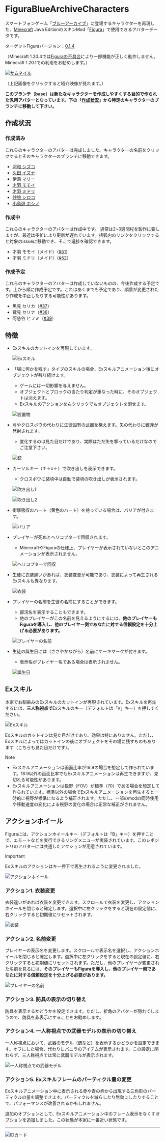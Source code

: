 <!-- $inject(locale_link) -->

# FiguraBlueArchiveCharacters
スマートフォンゲーム「[ブルーアーカイブ](https://bluearchive.jp/)」に登場するキャラクターを再現した、[Minecraft](https://www.minecraft.net/ja-jp) Java EditionのスキンMod「[Figura](https://modrinth.com/mod/figura)」で使用できるアバターデータです。

ターゲットFiguraバージョン：[0.1.4](https://modrinth.com/mod/figura/version/0.1.4+1.20.1)

（Minecraft 1.20.4では[Figuraの不具合](https://github.com/FiguraMC/Figura/issues/197)により一部機能が正しく動作しません。Minecraft 1.20.1での利用をお勧めします。）

[![サムネイル](../README_images/thumbnail.jpg)](https://youtu.be/JrPhLR34mLA)

（上記画像をクリックすると紹介映像が見れます。）

**このブランチ（base）は新たなキャラクターを作成しやすくする目的で作られた汎用アバターとなっています。下の「[作成状況](#作成状況)」から特定のキャラクターのブランチに移動して下さい。**

## 作成状況
### 作成済み
これらのキャラクターのアバターは完成しました。キャラクターの名前をクリックするとそのキャラクターのブランチに移動できます。

- [河和 シズコ](https://github.com/Gakuto1112/FiguraBlueArchiveCharacters/tree/Shizuko)
- [久田 イズナ](https://github.com/Gakuto1112/FiguraBlueArchiveCharacters/tree/Izuna)
- [伊落 マリー](https://github.com/Gakuto1112/FiguraBlueArchiveCharacters/tree/Mari)
- [才羽 モモイ](https://github.com/Gakuto1112/FiguraBlueArchiveCharacters/tree/Momoi)
- [才羽 ミドリ](https://github.com/Gakuto1112/FiguraBlueArchiveCharacters/tree/Midori)
- [砂狼 シロコ](https://github.com/Gakuto1112/FiguraBlueArchiveCharacters/tree/Shiroko)
- [小鳥遊 ホシノ](https://github.com/Gakuto1112/FiguraBlueArchiveCharacters/tree/Hoshino)

### 作成中
これらのキャラクターのアバターは作成中です。 通常は2~3週間程を製作に要しますが、最近は多忙により更新が遅れています。括弧内のリンクをクリックすると対象のissueに移動でき、そこで進捗を確認できます。

- 才羽 モモイ（メイド）（[#51](https://github.com/Gakuto1112/FiguraBlueArchiveCharacters/issues/51)）
- 才羽 ミドリ（メイド）（[#52](https://github.com/Gakuto1112/FiguraBlueArchiveCharacters/issues/52)）

### 作成予定
これらのキャラクターのアバターは作成していないものの、今後作成する予定です。上から順に作成予定です。これはあくまでも予定であり、順番が変更されたり作成を中止したりする可能性があります。

- 黒見 セリカ（[#37](https://github.com/Gakuto1112/FiguraBlueArchiveCharacters/issues/37)）
- 鷲見 セリナ（[#38](https://github.com/Gakuto1112/FiguraBlueArchiveCharacters/issues/38)）
- 阿慈谷 ヒフミ（[#39](https://github.com/Gakuto1112/FiguraBlueArchiveCharacters/issues/39)）

## 特徴
- Exスキルのカットインを再現しています。

  ![Exスキル](../README_images/ex_skill.jpg)

- 「場に何かを残す」タイプのスキルの場合、Exスキルアニメーション後にオブジェクトが残り続けます。
  - ゲームには一切影響を与えません。
  - オブジェクトとブロックの当たり判定が重なった時に、そのオブジェクトは消えます。
  - Exスキルのアクションを右クリックでもオブジェクトを消せます。

  ![設置物](../README_images/placement_object.jpg)

- 弓やクロスボウの代わりに生徒固有の武器を構えます。矢の代わりに銃弾が発射されます。
  - 変化するのは見た目だけであり、実際はただ矢を撃っているだけなのでご注意下さい。

  ![銃](../README_images/gun.jpg)

- カーソルキー（↑→↓←）で吹き出しを表示できます。
  - クロスボウに装填中は自動で装填の吹き出しが表示されます。

  ![吹き出し1](../README_images/bubble_good.jpg)

  ![吹き出し2](../README_images/bubble_reload.jpg)

- 衝撃吸収のハート（黄色のハート）を持っている場合は、バリアが付きます。

  ![バリア](../README_images/barrier.jpg)

- プレイヤーが死ぬとヘリコプターで回収されます。
  - MinecraftやFiguraの仕様上、プレイヤーが表示されていないとこのアニメーションが表示されません。

  ![ヘリコプターで回収](../README_images/death_animation.jpg)

- 生徒に衣装違いがあれば、衣装変更が可能であり、衣装によって再生されるExスキルも異なります。

  ![衣装](../README_images/costume.jpg)

- プレイヤーの名前を生徒の名前にすることができます。
  - 部活名を表示することもできます。
  - 他のプレイヤーがこの名前を見えるようにするには、**他のプレイヤーもFiguraを導入し、他のプレイヤー側であなたに対する信頼設定を十分上げる必要があります。**

  ![プレイヤーの名前](../README_images/display_name.jpg)

- 生徒の誕生日には（ささやかながら）名前にケーキマークが付きます。
  - 表示名がプレイヤー名である場合は表示されません。

  ![誕生日](../README_images/birth_day.svg)

## Exスキル
本家でお馴染みのExスキルのカットインが再現されています。Exスキルを再生するには、**三人称視点で**Exスキルのキー（デフォルトは「V」キー）を押してください。

![Exスキル](../README_images/ex_skill.jpg)

Exスキルのカットインは見た目だけであり、効果は特にありません。ただし、Exスキルによってはカットインの後にオブジェクトをその場に残すものもあります（こちらも見た目だけです）。

> [!NOTE]
> - Exスキルアニメーションは画面比率が16:9の場合を想定して作られています。16:9以外の画面比率でもExスキルアニメーションは再生できますが、見切れる可能性があります。
> - Exスキルアニメーションは視野（FOV）が標準（70）である場合を想定して作られています。標準以外の場合でExスキルアニメーションを再生すると一時的に視野が標準になるよう補正されます。ただし、一部のmodの同時使用や移動速度の変化による視野の変化の場合は正常な補正がされません。

## アクションホイール
Figuraには、アクションホイールキー（デフォルトは「B」キー）を押すことで、エモートなどを実行できるリングメニューが実装されています。このレポジトリのアバターには共通したアクションが用意されています。

> [!IMPORTANT]
> Exスキルのアクションはキー押下で再生されるように変更されました。

![アクションホイール](../README_images/action_wheel.jpg)

### アクション1. 衣装変更
衣装違いがあれば衣装を変更できます。スクロールで衣装を変更し、アクションホイールを閉じると確定します。選択中に左クリックをすると現在の設定値に、右クリックすると初期値にリセットされます。

![衣装](../README_images/costume.jpg)

### アクション2. 名前変更
プレイヤーの表示名を変更します。スクロールで表示名を選択し、アクションホイールを閉じると確定します。選択中に左クリックをすると現在の設定値に、右クリックすると初期値にリセットされます。ただし、他のプレイヤーが変更された名前を見るには、**そのプレイヤーもFiguraを導入し、他のプレイヤー側であなたに対する信頼設定を十分上げる必要があります。**

![プレイヤーの名前](../README_images/display_name_2.jpg)

### アクション3. 防具の表示の切り替え
防具を表示するかどうかを設定できます。ただし、折角のアバターが隠れてしまうので、防具を非表示にすることをお勧めします。

### アクション4. 一人称視点での武器モデルの表示の切り替え
一人称視点において、武器のモデル（銃など）を表示するかどうかを設定できます。オフにした場合、代わりにバニラのアイテムが表示されます。この設定に関わらず、三人称視点では常に武器モデルが表示されます。

![一人称視点での武器モデル](../README_images/first_person_weapons.jpg)

### アクション5. Exスキルフレームのパーティクル量の変更
Exスキルアニメーション中に表示される赤や青の枠から出現する三角形のパーティクルの量を調整できます。パーティクルを減らしたり無効にしたりすることで、パフォーマンスが改善されるかもしれません。

追加のオプションとして、Exスキルアニメーション中のフレーム表示をなくすオプションを追加しました。この状態が本家に一番近い状態です。

<!-- $inject(how_to_use) -->

<!-- $inject(notes) -->

---

![IDカード](../README_images/id_card.jpg)